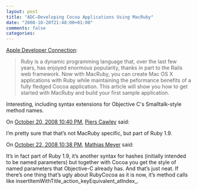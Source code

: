 ```yaml
---
layout: post
title: "ADC—Developing Cocoa Applications Using MacRuby"
date: "2008-10-20T21:48:00+01:00"
comments: false
categories: 
---
```


<p><a href="http://developer.apple.com/mac/articles/scriptingautomation/cocoaappswithmacruby.html">Apple Developer Connection</a>:</p>

<blockquote>
<p>Ruby is a dynamic programming language that, over the last few years, has enjoyed enormous popularity, thanks in part to the Rails web framework. Now with MacRuby, you can create Mac OS X applications with Ruby while maintaining the peformance benefits of a fully fledged Cocoa application. This article will show you how to get started with MacRuby and build your first sample application.</p>
</blockquote>

<p>Interesting, including syntax extensions for Objective C's Smalltalk-style method names. </p>

<section class="comments">



<div class="comment" id="comment-1817">
On <a href="#comment-1817" title="Permalink to this comment">October 20, 2008 10:40 PM</a>, <a href="http://www.bofh.org.uk" title="http://www.bofh.org.uk" rel="nofollow">Piers Cawley</a>
said:
<p>I&#8217;m pretty sure that that&#8217;s not MacRuby specific, but part of Ruby 1.9.</p>


<div class="comment" id="comment-1818">
On <a href="#comment-1818" title="Permalink to this comment">October 22, 2008 10:38 PM</a>, <a href="http://www.paperplanes.de" title="http://www.paperplanes.de" rel="nofollow">Mathias Meyer</a>
said:
<p>It&#8217;s in fact part of Ruby 1.9, it&#8217;s another syntax for hashes (initially intended to be named parameters) but together with Cocoa you get the style of named parameters that Objective-C already has. And that&#8217;s just neat. If there&#8217;s one thing that&#8217;s ugly about RubyCocoa as it is now, it&#8217;s method calls like insertItemWithTitle_action_keyEquivalent_atIndex_.</p>


</section>

